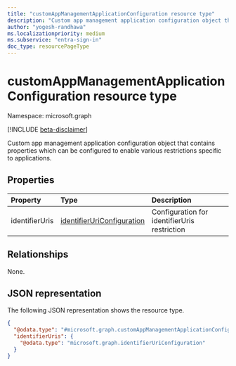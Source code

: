 ```yaml
---
title: "customAppManagementApplicationConfiguration resource type"
description: "Custom app management application configuration object that contains properties which can be configured to enable various restrictions specific to applications."
author: "yogesh-randhawa"
ms.localizationpriority: medium
ms.subservice: "entra-sign-in"
doc_type: resourcePageType
---
```



# customAppManagementApplicationConfiguration resource type

Namespace: microsoft.graph

[!INCLUDE [beta-disclaimer](../../includes/beta-disclaimer.md)]

Custom app management application configuration object that contains properties which can be configured to enable various restrictions specific to applications.

## Properties

| Property                | Type                              | Description                                     |
| :---------------------- | :-------------------------------- | :---------------------------------------------- |
| identifierUris          | [identifierUriConfiguration](identifieruriconfiguration.md)  | Configuration for identifierUris restriction |

## Relationships
None.

## JSON representation
The following JSON representation shows the resource type.
<!-- {
  "blockType": "resource",
  "@odata.type": "microsoft.graph.customAppManagementApplicationConfiguration"
}
-->
``` json
{
  "@odata.type": "#microsoft.graph.customAppManagementApplicationConfiguration",
  "identifierUris": {
    "@odata.type": "microsoft.graph.identifierUriConfiguration"
  }
}
```

